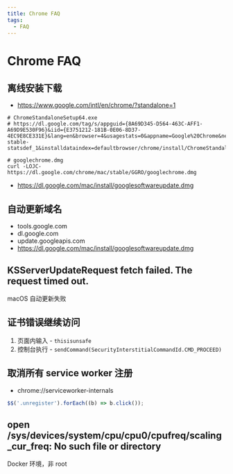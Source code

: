 ```yaml
---
title: Chrome FAQ
tags:
  - FAQ
---
```


# Chrome FAQ

## 离线安装下载

- https://www.google.com/intl/en/chrome/?standalone=1

```
# ChromeStandaloneSetup64.exe
# https://dl.google.com/tag/s/appguid={8A69D345-D564-463C-AFF1-A69D9E530F96}&iid={E3751212-181B-0E06-8D37-4EC9E8CE331E}&lang=en&browser=4&usagestats=0&appname=Google%20Chrome&needsadmin=prefers&ap=x64-stable-statsdef_1&installdataindex=defaultbrowser/chrome/install/ChromeStandaloneSetup64.exe

# googlechrome.dmg
curl -LOJC- https://dl.google.com/chrome/mac/stable/GGRO/googlechrome.dmg
```

- https://dl.google.com/mac/install/googlesoftwareupdate.dmg

## 自动更新域名

- tools.google.com
- dl.google.com
- update.googleapis.com
- https://dl.google.com/mac/install/googlesoftwareupdate.dmg

## KSServerUpdateRequest fetch failed. The request timed out.

macOS 自动更新失败

## 证书错误继续访问

1. 页面内输入 - `thisisunsafe`
2. 控制台执行 - `sendCommand(SecurityInterstitialCommandId.CMD_PROCEED)`

## 取消所有 service worker 注册

- chrome://serviceworker-internals

```js
$$('.unregister').forEach((b) => b.click());
```

## open /sys/devices/system/cpu/cpu0/cpufreq/scaling_cur_freq: No such file or directory

Docker 环境，非 root
